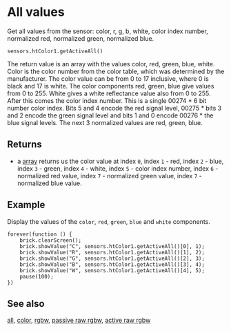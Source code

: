 # All values

Get all values from the sensor: color, r, g, b, white, color index number, normalized red, normalized green, normalized blue.

```sig
sensors.htColor1.getActiveAll()
```

The return value is an array with the values color, red, green, blue, white. Color is the color number from the color table, which was determined by the manufacturer. The color value can be from 0 to 17 inclusive, where 0 is black and 17 is white. The color components red, green, blue give values from 0 to 255. White gives a white reflectance value also from 0 to 255. After this comes the color index number. This is a single 00274 * 6 bit number color index. Bits 5 and 4 encode the red signal level, 00275 * bits 3 and 2 encode the green signal level and bits 1 and 0 encode 00276 * the blue signal levels. The next 3 normalized values ​​are red, green, blue.

## Returns

* a [array](/types/array) returns us the color value at index `0`, index `1` - red, index `2` - blue, index `3` - green, index `4` - white, index `5` - color index number, index `6` - normalized red value, index `7` - normalized green value, index `7` - normalized blue value.

## Example

Display the values of the ``color``, ``red``, ``green``, ``blue`` and ``white`` components.

```blocks
forever(function () {
    brick.clearScreen();
    brick.showValue("C", sensors.htColor1.getActiveAll()[0], 1);
    brick.showValue("R", sensors.htColor1.getActiveAll()[1], 2);
    brick.showValue("G", sensors.htColor1.getActiveAll()[2], 3);
    brick.showValue("B", sensors.htColor1.getActiveAll()[3], 4);
    brick.showValue("W", sensors.htColor1.getActiveAll()[4], 5);
    pause(100);
})
```

## See also

[all](/docs/reference/sensors/ht-color-sensor-v2/active-all),
[color](/docs/reference/sensors/ht-color-sensor-v2/active-color),
[rgbw](/docs/reference/sensors/ht-color-sensor-v2/active-rgbw),
[passive raw rgbw](/docs/reference/sensors/ht-color-sensor-v2/passive-raw-rgbw),
[active raw rgbw](/docs/reference/sensors/ht-color-sensor-v2/active-raw-rgbw)
